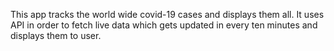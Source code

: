 This app tracks the world wide covid-19 cases and displays them all. It uses API in
order to fetch live data which gets updated in every ten minutes and displays them to user.
